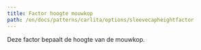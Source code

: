 ```yaml
---
title: Factor hoogte mouwkop
path: /en/docs/patterns/carlita/options/sleevecapheightfactor
---
```


Deze factor bepaalt de hoogte van de mouwkop.